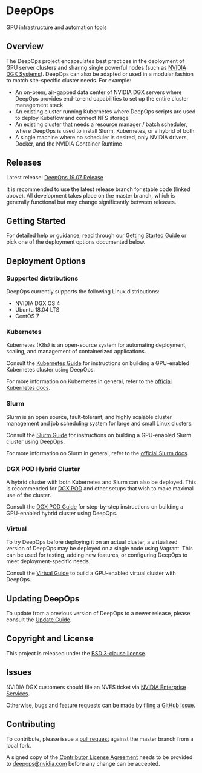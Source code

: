 DeepOps
===

GPU infrastructure and automation tools

## Overview

The DeepOps project encapsulates best practices in the deployment of GPU server clusters and sharing single powerful nodes (such as [NVIDIA DGX Systems](https://www.nvidia.com/en-us/data-center/dgx-systems/)). DeepOps can also be adapted or used in a modular fashion to match site-specific cluster needs. For example:

* An on-prem, air-gapped data center of NVIDIA DGX servers where DeepOps provides end-to-end capabilities to set up the entire cluster management stack
* An existing cluster running Kubernetes where DeepOps scripts are used to deploy Kubeflow and connect NFS storage
* An existing cluster that needs a resource manager / batch scheduler, where DeepOps is used to install Slurm, Kubernetes, or a hybrid of both
* A single machine where no scheduler is desired, only NVIDIA drivers, Docker, and the NVIDIA Container Runtime

## Releases

Latest release: [DeepOps 19.07 Release](https://github.com/NVIDIA/deepops/releases/tag/19.07)

It is recommended to use the latest release branch for stable code (linked above). All development takes place on the master branch, which is generally functional but may change significantly between releases.

## Getting Started

For detailed help or guidance, read through our [Getting Started Guide](docs/getting-started.md) or pick one of the deployment options documented below.

## Deployment Options

### Supported distributions

DeepOps currently supports the following Linux distributions:

* NVIDIA DGX OS 4
* Ubuntu 18.04 LTS
* CentOS 7

### Kubernetes

Kubernetes (K8s) is an open-source system for automating deployment, scaling, and management of containerized applications.

Consult the [Kubernetes Guide](docs/kubernetes-cluster.md) for instructions on building a GPU-enabled Kubernetes cluster using DeepOps.

For more information on Kubernetes in general, refer to the [official Kubernetes docs](https://kubernetes.io/docs/concepts/overview/what-is-kubernetes/).

### Slurm

Slurm is an open source, fault-tolerant, and highly scalable cluster management and job scheduling system for large and small Linux clusters.

Consult the [Slurm Guide](docs/slurm-cluster.md) for instructions on building a GPU-enabled Slurm cluster using DeepOps.

For more information on Slurm in general, refer to the [official Slurm docs](https://slurm.schedmd.com/overview.html).

### DGX POD Hybrid Cluster

A hybrid cluster with both Kubernetes and Slurm can also be deployed. This is recommended for [DGX POD](https://www.nvidia.com/en-us/data-center/dgx-pod-reference-architecture/) and other setups that wish to make maximal use of the cluster.

Consult the [DGX POD Guide](docs/dgx-pod.md) for step-by-step instructions on building a GPU-enabled hybrid cluster using DeepOps.

### Virtual

To try DeepOps before deploying it on an actual cluster, a virtualized version of DeepOps may be deployed on a single node using Vagrant. This can be used for testing, adding new features, or configuring DeepOps to meet deployment-specific needs.

Consult the [Virtual Guide](virtual/README.md) to build a GPU-enabled virtual cluster with DeepOps.

## Updating DeepOps

To update from a previous version of DeepOps to a newer release, please consult the [Update Guide](docs/update-deepops.md).

## Copyright and License

This project is released under the [BSD 3-clause license](https://github.com/NVIDIA/deepops/blob/master/LICENSE).

## Issues

NVIDIA DGX customers should file an NVES ticket via [NVIDIA Enterprise Services](https://nvid.nvidia.com/enterpriselogin/).

Otherwise, bugs and feature requests can be made by [filing a GitHub Issue](issues/new).

## Contributing

To contribute, please issue a [pull request](https://help.github.com/articles/using-pull-requests/) against the master branch from a local fork.

A signed copy of the [Contributor License Agreement](https://raw.githubusercontent.com/NVIDIA/deepops/master/CLA) needs to be provided to <a href="mailto:deepops@nvidia.com">deepops@nvidia.com</a> before any change can be accepted.
